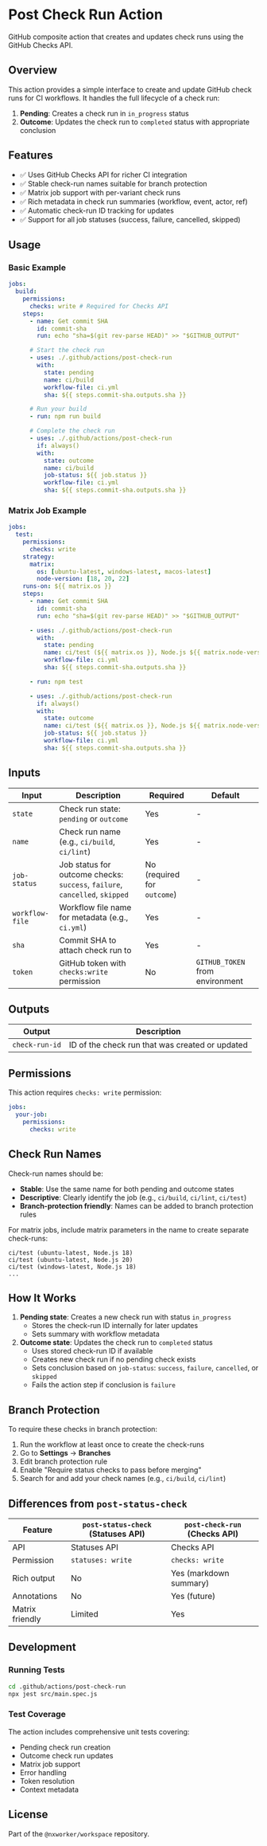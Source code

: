 # Post Check Run Action

GitHub composite action that creates and updates check runs using the GitHub Checks API.

## Overview

This action provides a simple interface to create and update GitHub check runs for CI workflows. It handles the full lifecycle of a check run:

1. **Pending**: Creates a check run in `in_progress` status
2. **Outcome**: Updates the check run to `completed` status with appropriate conclusion

## Features

- ✅ Uses GitHub Checks API for richer CI integration
- ✅ Stable check-run names suitable for branch protection
- ✅ Matrix job support with per-variant check runs
- ✅ Rich metadata in check run summaries (workflow, event, actor, ref)
- ✅ Automatic check-run ID tracking for updates
- ✅ Support for all job statuses (success, failure, cancelled, skipped)

## Usage

### Basic Example

```yaml
jobs:
  build:
    permissions:
      checks: write # Required for Checks API
    steps:
      - name: Get commit SHA
        id: commit-sha
        run: echo "sha=$(git rev-parse HEAD)" >> "$GITHUB_OUTPUT"

      # Start the check run
      - uses: ./.github/actions/post-check-run
        with:
          state: pending
          name: ci/build
          workflow-file: ci.yml
          sha: ${{ steps.commit-sha.outputs.sha }}

      # Run your build
      - run: npm run build

      # Complete the check run
      - uses: ./.github/actions/post-check-run
        if: always()
        with:
          state: outcome
          name: ci/build
          job-status: ${{ job.status }}
          workflow-file: ci.yml
          sha: ${{ steps.commit-sha.outputs.sha }}
```

### Matrix Job Example

```yaml
jobs:
  test:
    permissions:
      checks: write
    strategy:
      matrix:
        os: [ubuntu-latest, windows-latest, macos-latest]
        node-version: [18, 20, 22]
    runs-on: ${{ matrix.os }}
    steps:
      - name: Get commit SHA
        id: commit-sha
        run: echo "sha=$(git rev-parse HEAD)" >> "$GITHUB_OUTPUT"

      - uses: ./.github/actions/post-check-run
        with:
          state: pending
          name: ci/test (${{ matrix.os }}, Node.js ${{ matrix.node-version }})
          workflow-file: ci.yml
          sha: ${{ steps.commit-sha.outputs.sha }}

      - run: npm test

      - uses: ./.github/actions/post-check-run
        if: always()
        with:
          state: outcome
          name: ci/test (${{ matrix.os }}, Node.js ${{ matrix.node-version }})
          job-status: ${{ job.status }}
          workflow-file: ci.yml
          sha: ${{ steps.commit-sha.outputs.sha }}
```

## Inputs

| Input | Description | Required | Default |
| --- | --- | --- | --- |
| `state` | Check run state: `pending` or `outcome` | Yes | - |
| `name` | Check run name (e.g., `ci/build`, `ci/lint`) | Yes | - |
| `job-status` | Job status for outcome checks: `success`, `failure`, `cancelled`, `skipped` | No (required for `outcome`) | - |
| `workflow-file` | Workflow file name for metadata (e.g., `ci.yml`) | Yes | - |
| `sha` | Commit SHA to attach check run to | Yes | - |
| `token` | GitHub token with `checks:write` permission | No | `GITHUB_TOKEN` from environment |

## Outputs

| Output         | Description                                     |
| -------------- | ----------------------------------------------- |
| `check-run-id` | ID of the check run that was created or updated |

## Permissions

This action requires `checks: write` permission:

```yaml
jobs:
  your-job:
    permissions:
      checks: write
```

## Check Run Names

Check-run names should be:

- **Stable**: Use the same name for both pending and outcome states
- **Descriptive**: Clearly identify the job (e.g., `ci/build`, `ci/lint`, `ci/test`)
- **Branch-protection friendly**: Names can be added to branch protection rules

For matrix jobs, include matrix parameters in the name to create separate check-runs:

```
ci/test (ubuntu-latest, Node.js 18)
ci/test (ubuntu-latest, Node.js 20)
ci/test (windows-latest, Node.js 18)
...
```

## How It Works

1. **Pending state**: Creates a new check run with status `in_progress`
   - Stores the check-run ID internally for later updates
   - Sets summary with workflow metadata
2. **Outcome state**: Updates the check run to `completed` status
   - Uses stored check-run ID if available
   - Creates new check run if no pending check exists
   - Sets conclusion based on `job-status`: `success`, `failure`, `cancelled`, or `skipped`
   - Fails the action step if conclusion is `failure`

## Branch Protection

To require these checks in branch protection:

1. Run the workflow at least once to create the check-runs
2. Go to **Settings** → **Branches**
3. Edit branch protection rule
4. Enable "Require status checks to pass before merging"
5. Search for and add your check names (e.g., `ci/build`, `ci/lint`)

## Differences from `post-status-check`

| Feature | `post-status-check` (Statuses API) | `post-check-run` (Checks API) |
| --- | --- | --- |
| API | Statuses API | Checks API |
| Permission | `statuses: write` | `checks: write` |
| Rich output | No | Yes (markdown summary) |
| Annotations | No | Yes (future) |
| Matrix friendly | Limited | Yes |

## Development

### Running Tests

```bash
cd .github/actions/post-check-run
npx jest src/main.spec.js
```

### Test Coverage

The action includes comprehensive unit tests covering:

- Pending check run creation
- Outcome check run updates
- Matrix job support
- Error handling
- Token resolution
- Context metadata

## License

Part of the `@nxworker/workspace` repository.
